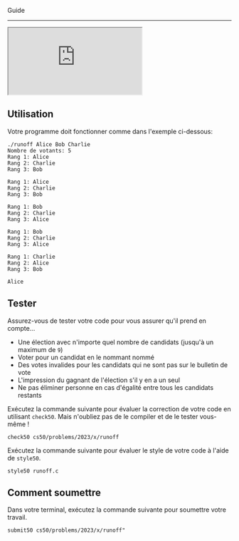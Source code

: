 Guide

-----

<div class="ratio ratio-16x9" data-video=""><iframe allow="accelerometer; autoplay; encrypted-media; gyroscope; picture-in-picture" allowfullscreen="" class="border" data-video="" src="https://www.youtube.com/embed/-Vc5aGywKxo?modestbranding=0&amp;rel=0&amp;showinfo=0"></iframe></div>


Utilisation
-----------

Votre programme doit fonctionner comme dans l'exemple ci-dessous:

    ./runoff Alice Bob Charlie
    Nombre de votants: 5
    Rang 1: Alice
    Rang 2: Charlie
    Rang 3: Bob
    
    Rang 1: Alice
    Rang 2: Charlie
    Rang 3: Bob
    
    Rang 1: Bob
    Rang 2: Charlie
    Rang 3: Alice
    
    Rang 1: Bob
    Rang 2: Charlie
    Rang 3: Alice
    
    Rang 1: Charlie
    Rang 2: Alice
    Rang 3: Bob
    
    Alice
    

Tester
-------

Assurez-vous de tester votre code pour vous assurer qu'il prend en compte...

*   Une élection avec n'importe quel nombre de candidats (jusqu'à un maximum de `9`)
*   Voter pour un candidat en le nommant nommé
*   Des votes invalides pour les candidats qui ne sont pas sur le bulletin de vote
*   L'impression du gagnant de l'élection s'il y en a un seul
*   Ne pas éliminer personne en cas d'égalité entre tous les candidats restants

Exécutez la commande suivante pour évaluer la correction de votre code en utilisant `check50`. Mais n'oubliez pas de le compiler et de le tester vous-même !

    check50 cs50/problems/2023/x/runoff
    

Exécutez la commande suivante pour évaluer le style de votre code à l'aide de `style50`.

    style50 runoff.c
    

Comment soumettre
-----------------

Dans votre terminal, exécutez la commande suivante pour soumettre votre travail.

    submit50 cs50/problems/2023/x/runoff"